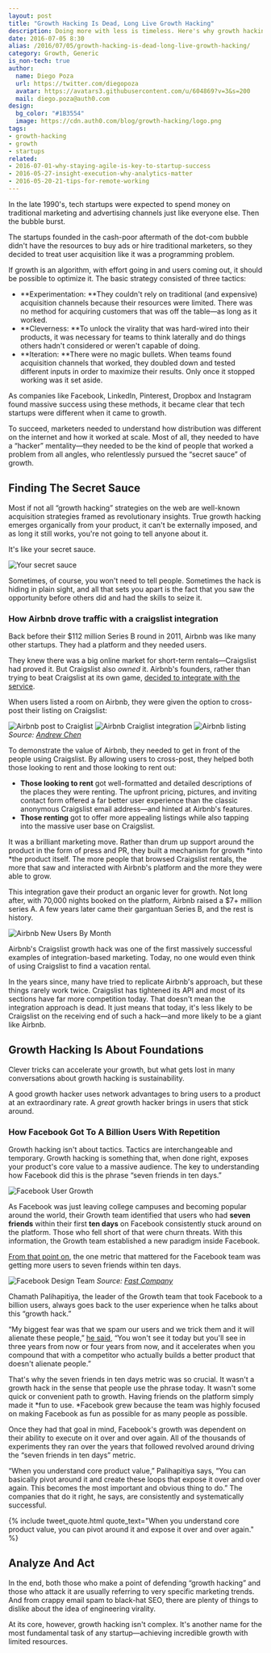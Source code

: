 ```yaml
---
layout: post
title: "Growth Hacking Is Dead, Long Live Growth Hacking"
description: Doing more with less is timeless. Here's why growth hacking still matters
date: 2016-07-05 8:30
alias: /2016/07/05/growth-hacking-is-dead-long-live-growth-hacking/
category: Growth, Generic
is_non-tech: true
author: 
  name: Diego Poza
  url: https://twitter.com/diegopoza
  avatar: https://avatars3.githubusercontent.com/u/604869?v=3&s=200
  mail: diego.poza@auth0.com
design: 
  bg_color: "#1B3554"
  image: https://cdn.auth0.com/blog/growth-hacking/logo.png
tags: 
- growth-hacking
- growth
- startups
related:
- 2016-07-01-why-staying-agile-is-key-to-startup-success
- 2016-05-27-insight-execution-why-analytics-matter
- 2016-05-20-21-tips-for-remote-working
---
```


In the late 1990's, tech startups were expected to spend money on traditional marketing and advertising channels just like everyone else. Then the bubble burst. 

The startups founded in the cash-poor aftermath of the dot-com bubble didn't have the resources to buy ads or hire traditional marketers, so they decided to treat user acquisition like it was a programming problem.

If growth is an algorithm, with effort going in and users coming out, it should be possible to optimize it. The basic strategy consisted of three tactics:

* **Experimentation: **They couldn't rely on traditional (and expensive) acquisition channels because their resources were limited. There was no method for acquiring customers that was off the table—as long as it worked.
* **Cleverness: **To unlock the virality that was hard-wired into their products, it was necessary for teams to think laterally and do things others hadn't considered or weren't capable of doing.    
* **Iteration: **There were no magic bullets. When teams found acquisition channels that worked, they doubled down and tested different inputs in order to maximize their results. Only once it stopped working was it set aside. 

As companies like Facebook, LinkedIn, Pinterest, Dropbox and Instagram found massive success using these methods, it became clear that tech startups were different when it came to growth.

To succeed, marketers needed to understand how distribution was different on the internet and how it worked at scale. Most of all, they needed to have a “hacker” mentality—they needed to be the kind of people that worked a problem from all angles, who relentlessly pursued the “secret sauce” of growth.

## Finding The Secret Sauce  

Most if not all “growth hacking” strategies on the web are well-known acquisition strategies framed as revolutionary insights. True growth hacking emerges organically from your product, it can't be externally imposed, and as long it still works, you're not going to tell anyone about it.

It's like your secret sauce.

![Your secret sauce](https://cdn.auth0.com/blog/growth-hacking/secret-sauce.png)

Sometimes, of course, you won't need to tell people. Sometimes the hack is hiding in plain sight, and all that sets you apart is the fact that you saw the opportunity before others did and had the skills to seize it. 

### How Airbnb drove traffic with a craigslist integration

Back before their $112 million Series B round in 2011, Airbnb was like many other startups. They had a platform and they needed users. 

They knew there was a big online market for short-term rentals—Craigslist had proved it. But Craigslist also *owned* it. Airbnb's founders, rather than trying to beat Craigslist at its own game, [decided to integrate with the service](https://www.quora.com/How-does-Airbnb-automatically-post-on-Craigslist). 

When users listed a room on Airbnb, they were given the option to cross-post their listing on Craigslist:

![Airbnb post to Craiglist](https://cdn.auth0.com/blog/growth-hacking/post-to-craiglist.png)
![Airbnb Craiglist integration](https://cdn.auth0.com/blog/growth-hacking/craiglist-integration.png)
![Airbnb listing](https://cdn.auth0.com/blog/growth-hacking/airbnb-listing.png)
*Source: [Andrew Chen](http://andrewchen.co/how-to-be-a-growth-hacker-an-airbnbcraigslist-case-study/)*

To demonstrate the value of Airbnb, they needed to get in front of the people using Craigslist. By allowing users to cross-post, they helped both those looking to rent and those looking to rent out:

* **Those looking to rent** got well-formatted and detailed descriptions of the places they were renting. The upfront pricing, pictures, and inviting contact form offered a far better user experience than the classic anonymous Craigslist email address—and hinted at Airbnb's features.
* **Those renting** got to offer more appealing listings while also tapping into the massive user base on Craigslist.

It was a brilliant marketing move. Rather than drum up support around the product in the form of press and PR, they built a mechanism for growth *into *the product itself. The more people that browsed Craigslist rentals, the more that saw and interacted with Airbnb's platform and the more they were able to grow.

This integration gave their product an organic lever for growth. Not long after, with 70,000 nights booked on the platform, Airbnb raised a $7+ million series A. A few years later came their gargantuan Series B, and the rest is history.

![Airbnb New Users By Month](https://cdn.auth0.com/blog/growth-hacking/airbnb-new-users-by-month.png)

Airbnb's Craigslist growth hack was one of the first massively successful examples of integration-based marketing. Today, no one would even think of using Craigslist to find a vacation rental. 

In the years since, many have tried to replicate Airbnb's approach, but these things rarely work twice. Craigslist has tightened its API and most of its sections have far more competition today. That doesn't mean the integration approach is dead. It just means that today, it's less likely to be Craigslist on the receiving end of such a hack—and more likely to be a giant like Airbnb.

## Growth Hacking Is About Foundations

Clever tricks can accelerate your growth, but what gets lost in many conversations about growth hacking is sustainability. 

A good growth hacker uses network advantages to bring users to a product at an extraordinary rate. A *great* growth hacker brings in users that stick around.

### How Facebook Got To A Billion Users With Repetition 

Growth hacking isn't about tactics. Tactics are interchangeable and temporary. Growth hacking is something that, when done right, exposes your product's core value to a massive audience. The key to understanding how Facebook did this is the phrase “seven friends in ten days.”

![Facebook User Growth](https://cdn.auth0.com/blog/growth-hacking/facebook-user-growth.png)

As Facebook was just leaving college campuses and becoming popular around the world, their Growth team identified that users who had **seven friends** within their first **ten days** on Facebook consistently stuck around on the platform. Those who fell short of that were churn threats. With this information, the Growth team established a new paradigm inside Facebook.

[From that point on](http://genius.com/Chamath-palihapitiya-how-we-put-facebook-on-the-path-to-1-billion-users-annotated), the one metric that mattered for the Facebook team was getting more users to seven friends within ten days.

![Facebook Design Team](https://cdn.auth0.com/blog/growth-hacking/facebook-design-team.jpg)
*Source: [Fast Company](http://www.fastcodesign.com/1665049/a-visit-with-facebooks-vp-of-product-and-his-redesign-team)*

Chamath Palihapitiya, the leader of the Growth team that took Facebook to a billion users, always goes back to the user experience when he talks about this “growth hack.” 

“My biggest fear was that we spam our users and we trick them and it will alienate these people,” [he said,](http://genius.com/Chamath-palihapitiya-how-we-put-facebook-on-the-path-to-1-billion-users-annotated) “You won't see it today but you'll see in three years from now or four years from now, and it accelerates when you compound that with a competitor who actually builds a better product that doesn't alienate people.”

That's why the seven friends in ten days metric was so crucial. It wasn't a growth hack in the sense that people use the phrase today. It wasn't some quick or convenient path to growth. Having friends on the platform simply made it *fun to use. *Facebook grew because the team was highly focused on making Facebook as fun as possible for as many people as possible.

Once they had that goal in mind, Facebook's growth was dependent on their ability to execute on it over and over again. All of the thousands of experiments they ran over the years that followed revolved around driving the “seven friends in ten days” metric. 

“When you understand core product value,” Palihapitiya says, “You can basically pivot around it and create these loops that expose it over and over again. This becomes the most important and obvious thing to do.” The companies that do it right, he says, are consistently and systematically successful.

{% include tweet_quote.html quote_text="When you understand core product value, you can pivot around it and expose it over and over again." %}

## Analyze And Act

In the end, both those who make a point of defending “growth hacking” and those who attack it are usually referring to very specific marketing trends. And from crappy email spam to black-hat SEO, there are plenty of things to dislike about the idea of engineering virality.

At its core, however, growth hacking isn't complex. It's another name for the most fundamental task of any startup—achieving incredible growth with limited resources. 
